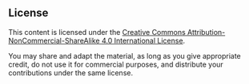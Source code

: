 ## License

This content is licensed under the [Creative Commons Attribution-NonCommercial-ShareAlike 4.0 International License](https://creativecommons.org/licenses/by-nc-sa/4.0/).

You may share and adapt the material, as long as you give appropriate credit, do not use it for commercial purposes, and distribute your contributions under the same license.
